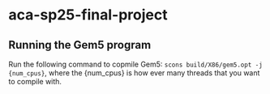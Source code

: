 # aca-sp25-final-project


## Running the Gem5 program

Run the following command to copmile Gem5: `scons build/X86/gem5.opt -j {num_cpus}`, where the {num_cpus} is how ever many threads that you want to compile with.
